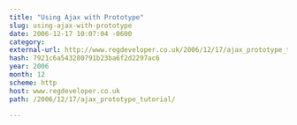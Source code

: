```yaml
---
title: "Using Ajax with Prototype"
slug: using-ajax-with-prototype
date: 2006-12-17 10:07:04 -0600
category: 
external-url: http://www.regdeveloper.co.uk/2006/12/17/ajax_prototype_tutorial/
hash: 7921c6a543280791b23ba6f2d2297ac6
year: 2006
month: 12
scheme: http
host: www.regdeveloper.co.uk
path: /2006/12/17/ajax_prototype_tutorial/

---
```




